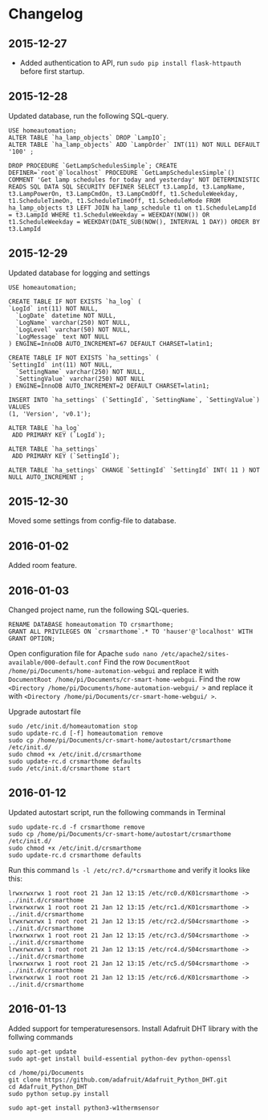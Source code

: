 # Changelog

## 2015-12-27
- Added authentication to API, run `sudo pip install flask-httpauth` before first startup.

## 2015-12-28
Updated database, run the following SQL-query.
```
USE homeautomation;
ALTER TABLE `ha_lamp_objects` DROP `LampIO`;
ALTER TABLE `ha_lamp_objects` ADD `LampOrder` INT(11) NOT NULL DEFAULT '100' ;

DROP PROCEDURE `GetLampSchedulesSimple`; CREATE DEFINER=`root`@`localhost` PROCEDURE `GetLampSchedulesSimple`() COMMENT 'Get lamp schedules for today and yesterday' NOT DETERMINISTIC READS SQL DATA SQL SECURITY DEFINER SELECT t3.LampId, t3.LampName, t3.LampPowerOn, t3.LampCmdOn, t3.LampCmdOff, t1.ScheduleWeekday, t1.ScheduleTimeOn, t1.ScheduleTimeOff, t1.ScheduleMode FROM ha_lamp_objects t3 LEFT JOIN ha_lamp_schedule t1 on t1.ScheduleLampId = t3.LampId WHERE t1.ScheduleWeekday = WEEKDAY(NOW()) OR t1.ScheduleWeekday = WEEKDAY(DATE_SUB(NOW(), INTERVAL 1 DAY)) ORDER BY t3.LampId
```

## 2015-12-29
Updated database for logging and settings
```
USE homeautomation;

CREATE TABLE IF NOT EXISTS `ha_log` (
`LogId` int(11) NOT NULL,
  `LogDate` datetime NOT NULL,
  `LogName` varchar(250) NOT NULL,
  `LogLevel` varchar(50) NOT NULL,
  `LogMessage` text NOT NULL
) ENGINE=InnoDB AUTO_INCREMENT=67 DEFAULT CHARSET=latin1;

CREATE TABLE IF NOT EXISTS `ha_settings` (
`SettingId` int(11) NOT NULL,
  `SettingName` varchar(250) NOT NULL,
  `SettingValue` varchar(250) NOT NULL
) ENGINE=InnoDB AUTO_INCREMENT=2 DEFAULT CHARSET=latin1;

INSERT INTO `ha_settings` (`SettingId`, `SettingName`, `SettingValue`) VALUES
(1, 'Version', 'v0.1');

ALTER TABLE `ha_log`
 ADD PRIMARY KEY (`LogId`);
 
ALTER TABLE `ha_settings`
 ADD PRIMARY KEY (`SettingId`);
 
ALTER TABLE `ha_settings` CHANGE `SettingId` `SettingId` INT( 11 ) NOT NULL AUTO_INCREMENT ;
```

## 2015-12-30
Moved some settings from config-file to database.

## 2016-01-02
Added room feature.

## 2016-01-03
Changed project name, run the following SQL-queries.
```
RENAME DATABASE homeautomation TO crsmarthome;
GRANT ALL PRIVILEGES ON `crsmarthome`.* TO 'hauser'@'localhost' WITH GRANT OPTION;
```

Open configuration file for Apache `sudo nano /etc/apache2/sites-available/000-default.conf`
Find the row `DocumentRoot /home/pi/Documents/home-automation-webgui` and replace it with `DocumentRoot /home/pi/Documents/cr-smart-home-webgui`.
Find the row `<Directory /home/pi/Documents/home-automation-webgui/ >` and replace it with `<Directory /home/pi/Documents/cr-smart-home-webgui/ >`.

Upgrade autostart file
```
sudo /etc/init.d/homeautomation stop
sudo update-rc.d [-f] homeautomation remove
sudo cp /home/pi/Documents/cr-smart-home/autostart/crsmarthome /etc/init.d/
sudo chmod +x /etc/init.d/crsmarthome
sudo update-rc.d crsmarthome defaults
sudo /etc/init.d/crsmarthome start
```

## 2016-01-12
Updated autostart script, run the following commands in Terminal
```
sudo update-rc.d -f crsmarthome remove
sudo cp /home/pi/Documents/cr-smart-home/autostart/crsmarthome /etc/init.d/
sudo chmod +x /etc/init.d/crsmarthome
sudo update-rc.d crsmarthome defaults
```

Run this command `ls -l /etc/rc?.d/*crsmarthome` and verify it looks like this:
```
lrwxrwxrwx 1 root root 21 Jan 12 13:15 /etc/rc0.d/K01crsmarthome -> ../init.d/crsmarthome
lrwxrwxrwx 1 root root 21 Jan 12 13:15 /etc/rc1.d/K01crsmarthome -> ../init.d/crsmarthome
lrwxrwxrwx 1 root root 21 Jan 12 13:15 /etc/rc2.d/S04crsmarthome -> ../init.d/crsmarthome
lrwxrwxrwx 1 root root 21 Jan 12 13:15 /etc/rc3.d/S04crsmarthome -> ../init.d/crsmarthome
lrwxrwxrwx 1 root root 21 Jan 12 13:15 /etc/rc4.d/S04crsmarthome -> ../init.d/crsmarthome
lrwxrwxrwx 1 root root 21 Jan 12 13:15 /etc/rc5.d/S04crsmarthome -> ../init.d/crsmarthome
lrwxrwxrwx 1 root root 21 Jan 12 13:15 /etc/rc6.d/K01crsmarthome -> ../init.d/crsmarthome

```

## 2016-01-13
Added support for temperaturesensors. Install Adafruit DHT library with the follwing commands
```
sudo apt-get update
sudo apt-get install build-essential python-dev python-openssl

cd /home/pi/Documents
git clone https://github.com/adafruit/Adafruit_Python_DHT.git
cd Adafruit_Python_DHT
sudo python setup.py install

sudo apt-get install python3-w1thermsensor
```